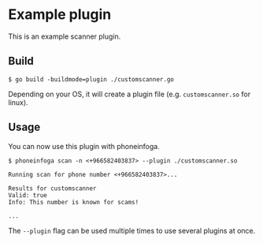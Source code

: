 # Example plugin

This is an example scanner plugin.

## Build

```shell
$ go build -buildmode=plugin ./customscanner.go
```

Depending on your OS, it will create a plugin file (e.g. `customscanner.so` for linux).

## Usage

You can now use this plugin with phoneinfoga.

```shell
$ phoneinfoga scan -n <+966582403837> --plugin ./customscanner.so

Running scan for phone number <+966582403837>...

Results for customscanner                                                              
Valid: true
Info: This number is known for scams!

...
```

The `--plugin` flag can be used multiple times to use several plugins at once.
